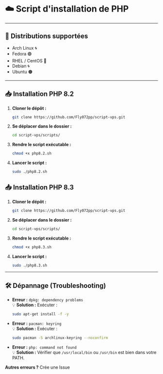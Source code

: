# ☁️ Script d'installation de PHP

---

## 📌 Distributions supportées

- Arch Linux 🌀
- Fedora 🟣
- RHEL / CentOS 🔵
- Debian 🌀
- Ubuntu 🟠

---

## 📥 Installation PHP 8.2

1. **Cloner le dépôt :**
   ```bash
   git clone https://github.com/Fly072pp/script-vps.git
   ```

2. **Se déplacer dans le dossier :**
   ```bash
   cd script-vps/scripts/
   ```

3. **Rendre le script exécutable :**
   ```bash
   chmod +x php8.2.sh
   ```

4. **Lancer le script :**
   ```bash
   sudo ./php8.2.sh
   ```
   

## 📥 Installation PHP 8.3

1. **Cloner le dépôt :**
   ```bash
   git clone https://github.com/Fly072pp/script-vps.git
   ```

2. **Se déplacer dans le dossier :**
   ```bash
   cd script-vps/scripts/
   ```

3. **Rendre le script exécutable :**
   ```bash
   chmod +x php8.3.sh
   ```

4. **Lancer le script :**
   ```bash
   sudo ./php8.3.sh
   ```
---

## 🛠️ Dépannage (Troubleshooting)

- **Erreur :** `dpkg: dependency problems`  
  💡 **Solution :** Exécuter :
  ```bash
  sudo apt-get install -f -y
  ```

- **Erreur :** `pacman: keyring`  
  💡 **Solution :** Exécuter :
  ```bash
  sudo pacman -S archlinux-keyring --noconfirm
  ```

- **Erreur :** `php: command not found`  
  💡 **Solution :** Vérifier que `/usr/local/bin` ou `/usr/bin` est bien dans votre PATH.
  
**Autres erreurs ?** Crée une Issue